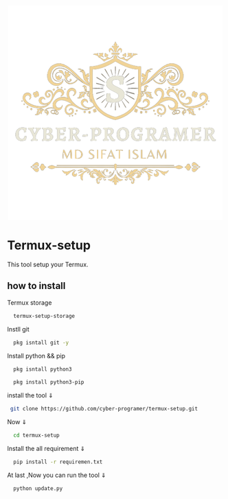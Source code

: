 <p align="center">
  <img src="removebg.banner.png">
</p>

# Termux-setup
This tool setup your Termux.

## how to install
Termux storage 

```bash
  termux-setup-storage
```

Instll git

```bash
  pkg isntall git -y
```

Install python && pip

```bash
  pkg isntall python3
```
```bash
  pkg install python3-pip
```
install the tool ⇓

```bash
 git clone https://github.com/cyber-programer/termux-setup.git
```
Now ⇓

```bash
  cd termux-setup
```
Install the all requirement ⇓

```bash
  pip install -r requiremen.txt
```
At last ,Now  you can run the tool ⇓

```bash
  python update.py
```

